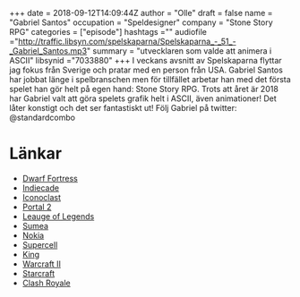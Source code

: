 +++
date = 2018-09-12T14:09:44Z
author = "Olle"
draft = false
name = "Gabriel Santos"
occupation = "Speldesigner"
company = "Stone Story RPG"
categories = ["episode"]
hashtags =""
audiofile ="http://traffic.libsyn.com/spelskaparna/Spelskaparna_-_51_-_Gabriel_Santos.mp3"
summary = "utvecklaren som valde att animera i ASCII"
libsynid ="7033880"
+++
I veckans avsnitt av Spelskaparna flyttar jag fokus från Sverige och pratar med en person från USA. Gabriel Santos har jobbat länge i spelbranschen men för tillfället arbetar han med det första spelet han gör helt på egen hand: Stone Story RPG. Trots att året är 2018 har Gabriel valt att göra spelets grafik helt i ASCII, även animationer! Det låter konstigt och det ser fantastiskt ut! Följ Gabriel på twitter: @standardcombo

# Länkar
* [Dwarf Fortress](https://www.youtube.com/watch?v=fXSwxQYrSB0)
* [Indiecade](https://www.indiecade.com/)
* [Iconoclast](https://www.youtube.com/watch?v=YSeMKCXgNnU)
* [Portal 2](https://www.youtube.com/watch?v=tax4e4hBBZc)
* [Leauge of Legends](https://play.na.leagueoflegends.com/en_US)
* [Sumea](https://www.crunchbase.com/organization/sumea-interactive-ltd#section-overview)
* [Nokia](https://www.nokia.com/en_int)
* [Supercell](http://supercell.com/en/)
* [King](https://king.com/)
* [Warcraft II](https://www.youtube.com/watch?v=RZfizuM1pRQ)
* [Starcraft](https://www.youtube.com/watch?v=H4Z6Rmbtk1k)
* [Clash Royale](https://www.youtube.com/watch?v=1RC1yxqTTd8)
